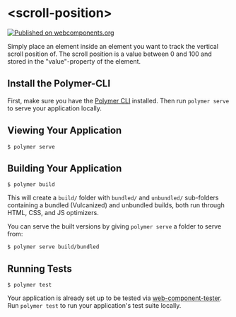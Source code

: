# \<scroll-position\>

[![Published on webcomponents.org](https://img.shields.io/badge/webcomponents.org-published-blue.svg)](https://beta.webcomponents.org/element/florianfe/scroll-position)

Simply place an element inside an element you want to track the vertical scroll position of. The scroll position is a value between 0 and 100 and stored in the "value"-property of the element.

## Install the Polymer-CLI

First, make sure you have the [Polymer CLI](https://www.npmjs.com/package/polymer-cli) installed. Then run `polymer serve` to serve your application locally.

<!--
```
<custom-element-demo>
  <template is="dom-bind">
    <link rel="import" href="scroll-position.html">
    <link rel="import" href="http://polygit.org/components/paper-progress/paper-progress.html">

    <style is="custom-style">

      .container
      {
        height: 300px;
        overflow: scroll;
        text-align: center;
      }

      paper-progress
      {
        width: 100%;
      }

    </style>

    <div class="container">
      <scroll-position value="{{value}}"></scroll-position>
      <img src="http://lorempixel.com/1080/1920" />
    </div>

    <br><br>

    <paper-progress value="[[value]]"></paper-progress>
  </template>
</custom-element-demo>
```
-->

## Viewing Your Application

```
$ polymer serve
```

## Building Your Application

```
$ polymer build
```

This will create a `build/` folder with `bundled/` and `unbundled/` sub-folders
containing a bundled (Vulcanized) and unbundled builds, both run through HTML,
CSS, and JS optimizers.

You can serve the built versions by giving `polymer serve` a folder to serve
from:

```
$ polymer serve build/bundled
```

## Running Tests

```
$ polymer test
```

Your application is already set up to be tested via [web-component-tester](https://github.com/Polymer/web-component-tester). Run `polymer test` to run your application's test suite locally.
